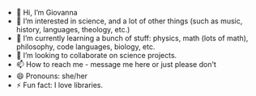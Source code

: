 - 👋 Hi, I’m Giovanna
- 👀 I’m interested in science, and a lot of other things (such as music, history, languages, theology, etc.)
- 🌱 I’m currently learning a bunch of stuff: physics, math (lots of math), philosophy, code languages, biology, etc.
- 💞️ I’m looking to collaborate on science projects.
- 📫 How to reach me - message me here or just please don't
- 😄 Pronouns: she/her
- ⚡ Fun fact: I love libraries.

<!---
Bwgga/Bwgga is a ✨ special ✨ repository because its `README.md` (this file) appears on your GitHub profile.
You can click the Preview link to take a look at your changes.
--->
